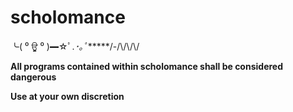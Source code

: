 # scholomance

╰( ⁰ ਊ ⁰ )━☆ﾟ.*･｡ﾟ******/-/\\/\\/\\/

**All programs contained within scholomance shall be considered dangerous**

**Use at your own discretion**
